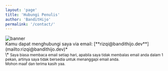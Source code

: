 ```yaml
---
layout: 'page'
title: 'Hubungi Penulis'
author: 'BanditHijo'
permalink: '/contact/'
---
```


<img class="post-body-img" src="{{ site.lazyload.logo_blank_banner }}" data-echo="/assets/img/banner/about.png" alt="banner">

<br>
Kamu dapat menghubungi saya via email: [**rizqi@bandithijo.dev**](mailto:rizqi@bandithijo.dev)*

<br>
\* <small>Saya biasa membaca email setiap hari, apabila saya tidak membalas email anda dalam 1 pekan, artinya saya tidak bersedia untuk menanggapi email anda.<br>Mohon maaf dan terima kasih yaa.</small>

